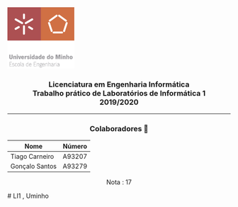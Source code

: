 <img src='media/uminho_eng.png' width="30%"/>

<h3 align="center">Licenciatura em Engenharia Informática <br> Trabalho prático de Laboratórios de Informática 1 <br> 2019/2020 </h3>

---
<h3 align="center"> Colaboradores &#129309 </h2>

<div align="center">

| Nome             | Número  |
|------------------|---------|
| Tiago Carneiro   | A93207  |
| Gonçalo Santos   | A93279  |

Nota : 17

</div>
# LI1 , Uminho
